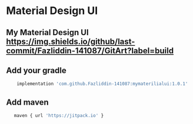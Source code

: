 # Material Design UI 

## My Material Design UI https://img.shields.io/github/last-commit/Fazliddin-141087/GitArt?label=build

## Add your gradle

```bash
    implementation 'com.github.Fazliddin-141087:mymaterilialui:1.0.1'
 ```
## Add maven

```bash
   maven { url 'https://jitpack.io' } 
```


